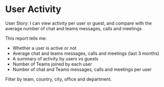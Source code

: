 # User Activity
User Story: I can view activity per user or guest, and compare with the average number of chat and teams messages, calls and meetings

This report tells me:

- Whether a user is active or not
- Average chat and teams messages, calls and meetings (last 3 months)
- A summary of activity by users vs guests
- Number of Teams joined by each user
- Number of chat and Teams messages, calls and meetings per user

Filter by team, country, city, office and department. 
